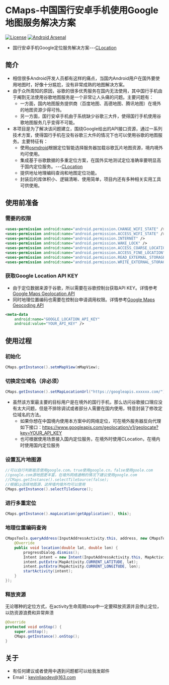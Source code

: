 # CMaps-中国国行安卓手机使用Google地图服务解决方案

[![License](https://img.shields.io/badge/License%20-Apache%202-337ab7.svg)](https://www.apache.org/licenses/LICENSE-2.0)
[![Android Arsenal](https://img.shields.io/badge/Android%20Arsenal-osmdroid-brightgreen.svg?style=flat)](https://android-arsenal.com/details/1/279)

* 国行安卓手机Google定位服务解决方案---[CLocation](https://github.com/KevinLiaoDev/CLocation)
## 简介
* 相信很多Android开发人员都有这样的痛点，当国内Android用户在国外要使用地图时，好像十分尴尬，没有非常成熟的地图解决方案。
* 由于众所周知的原因，谷歌的很多优秀服务在国内无法使用，其中国行手机由于阉割无法使用谷歌地图服务是一个非常让人头痛的问题。主要问题有：
  - 一方面，国内地图服务提供商（百度地图、高德地图、腾讯地图）在境外的地图资源少得可怜。
  - 另一方面，国行安卓手机由于系统缺少谷歌三大件，使得国行手机使用谷歌地图服务几乎变得不可能。
* 本项目是为了解决该问题建立，围绕Google给出的API接口资源，通过一系列技术方案，使得国行手机在没有谷歌三大件的情况下也可以使用谷歌的地图服务。主要特征有：
  - 使用[osmdroid](https://github.com/osmdroid/osmdroid)根据定位智能选择服务器加载谷歌瓦片地图资源，境内境外均可使用。
  - 集成基于谷歌数据的多重定位方案，在国外实地测试定位准确率要明显高于国内定位服务。---[CLocation](https://github.com/KevinLiaoDev/CLocation)
  - 提供地址地理编码查询和地图定位功能。
  - 封装后的库体积小、逻辑清晰、使用简单，项目内还有多种相关实用工具可供使用。

## 使用前准备
### 需要的权限
```xml
<uses-permission android:name="android.permission.CHANGE_WIFI_STATE" />
<uses-permission android:name="android.permission.ACCESS_WIFI_STATE" />
<uses-permission android:name="android.permission.INTERNET" />
<uses-permission android:name="android.permission.WAKE_LOCK" />
<uses-permission android:name="android.permission.ACCESS_COARSE_LOCATION" />
<uses-permission android:name="android.permission.ACCESS_FINE_LOCATION" />
<uses-permission android:name="android.permission.READ_EXTERNAL_STORAGE" />
<uses-permission android:name="android.permission.WRITE_EXTERNAL_STORAGE" />
```
### 获取Google Location API KEY
* 由于定位数据来源于谷歌，所以需要在谷歌控制台获取API KEY。详情参考[Google Maps Geolocation API](https://developers.google.com/maps/documentation/geolocation/intro?hl=zh_CN)
* 同时地理位置编码也需要在控制台申请调用权限。详情参考[Google Maps Geocoding API](https://developers.google.com/maps/documentation/geocoding/start?hl=zh-cn)
```xml
<meta-data
    android:name="GOOGLE_LOCATION_API_KEY"
    android:value="YOUR_API_KEY" />
```

## 使用过程
### 初始化
```java
CMaps.getInstance().setmMapView(mMapView);
```
### 切换定位域名（非必须）
```java
CMaps.getInstance().setMapLocationUrl("https://googleapis.xxxxxx.com/");
```
* 虽然该方案最主要的目标用户是在境外的国行手机，那么访问谷歌接口理应没有太大问题，但是不排除调试或者部分人需要在国内使用，特意封装了修改定位域名的方法。
  - 如果你想在中国境内使用本方案中的网络定位，可在境外服务器反向代理如下接口：https://www.googleapis.com/geolocation/v1/geolocate?key=YOUR_API_KEY
  - 也可根据使用场景接入国内定位服务，在境外时使用CLocation，在境内时使用国内定位服务
### 设置瓦片地图源
```java
//可以自行判断能否使用google.com。true使用google.cn，false使用goole.com
//google.com源地图更丰富，在墙外网络通畅的情况下建议使用google.com
//CMaps.getInstance().selectTileSource(false);
//根据ip选择地图源，这样墙内墙外均可以使用
CMaps.getInstance().selectTileSource();
```
### 进行多重定位
```java
CMaps.getInstance().mapLocation(getApplication(), this);
```
### 地理位置编码查询
```java
CMapsTools.queryAddress(InputAddressActivity.this, address, new CMapsTools.OnLocation() {
    @Override
    public void location(double lat, double lon) {
        progressDialog.dismiss();
        Intent intent = new Intent(InputAddressActivity.this, MapActivity.class);
        intent.putExtra(MapActivity.CURRENT_LATITUDE, lat);
        intent.putExtra(MapActivity.CURRENT_LONGITUDE, lon);
        startActivity(intent);
    }
});
```
### 释放资源
无论哪种的定位方式，在activity生命周期stop中一定要释放资源并且停止定位，以防资源浪费和异常奔溃
```java
@Override
protected void onStop() {
    super.onStop();
    CMaps.getInstance().onStop();
}
```

## 关于
* 有任何建议或者使用中遇到问题都可以给我发邮件
* Email：kevinliaodev@163.com
